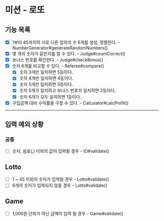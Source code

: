 # 미션 - 로또

## 기능 목록

- [x] 1부터 45까지의 서로 다른 임의의 수 6개를 생성, 정렬한다. - NumberGenerator#generateRandomNumbers()
- [x] 몇 개의 숫자가 같은지를 알 수 있다. - Judge#countCorrect()
- [x] 보너스 번호를 확인한다. - Judge#checkBonus()
- [x] 숫자 6개를 비교할 수 있다. - Referee#compare()
  - [x] 숫자 3개만 일치하면 5등이다.
  - [x] 숫자 4개만 일치하면 4등이다.
  - [x] 숫자 5개만 일치하면 3등이다.
  - [x] 숫자 5개가 일치하고 보너스 번호가 일치하면 2등이다.
  - [x] 숫자 6개가 모두 일치하면 1등이다.
- [x] 구입금액 대비 수익률을 구할 수 있다. - Calculator#calcProfit()

---

## 입력 예외 상황

### 공통

- [ ] 숫자, 쉼표(,) 이외의 값이 입력될 경우 - IO#validate()

## Lotto

- [ ] 1 ~ 45 이외의 숫자가 입력될 경우 - Lotto#validate()
- [ ] 6개의 숫자가 입력되지 않을 경우 - Lotto#validate()

## Game

- [ ] 1,000원 단위가 아닌 금액이 입력 될 경우 - Game#validate()

